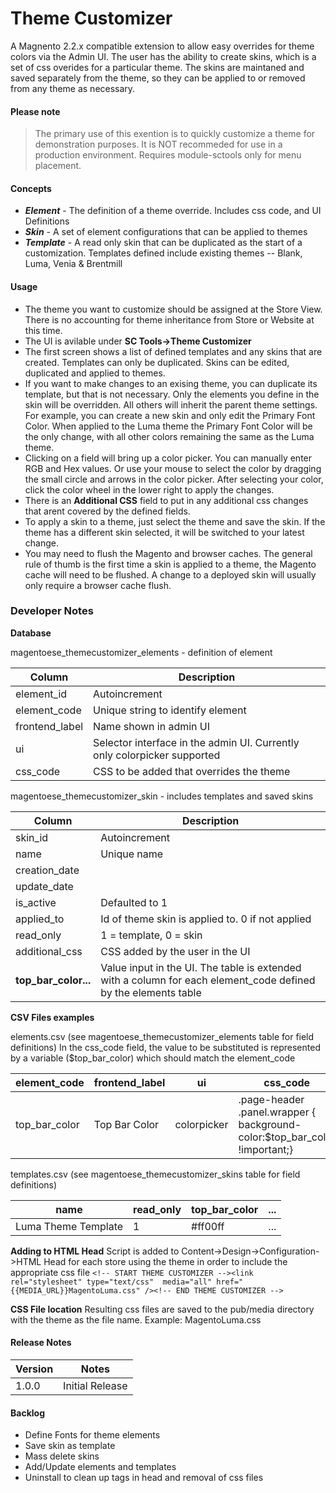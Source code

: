 # Theme Customizer

A Magnento 2.2.x compatible extension to allow easy overrides for theme colors via the Admin UI. The user has the ability to create skins, which is a set of css overides for a particular theme. The skins are maintaned and saved separately from the theme, so they can be applied to or removed from any theme as necessary.

#### Please note

> The primary use of this exention is to quickly customize a theme for demonstration purposes. It is NOT recommeded for use in a production environment. Requires module-sctools only for menu placement. 

#### Concepts
- ***Element*** - The definition of a theme override. Includes css code, and UI Definitions
- ***Skin*** - A set of element configurations that can be applied to themes
- ***Template*** - A read only skin that can be duplicated as the start of a customization. Templates defined include existing themes -- Blank, Luma, Venia & Brentmill

#### Usage
- The theme you want to customize should be assigned at the Store View. There is no accounting for theme inheritance from Store or Website at this time.
- The UI is avilable under **SC Tools->Theme Customizer**
- The first screen shows a list of defined templates and any skins that are created.  Templates can only be duplicated. Skins can be edited, duplicated and applied to themes.
- If you want to make changes to an exising theme, you can duplicate its template, but that is not necessary. Only the elements you define in the skin will be overridden. All others will inherit the parent theme settings. For example, you can create a new skin and only edit the Primary Font Color. When applied to the Luma theme the Primary Font Color will be the only change, with all other colors remaining the same as the Luma theme.
- Clicking on a field will bring up a color picker. You can manually enter RGB and Hex values.  Or use your mouse to select the color by dragging the small circle and arrows in the color picker. After selecting your color, click the color wheel in the lower right to apply the changes.
- There is an **Additional CSS** field to put in any additional css changes that arent covered by the defined fields.
- To apply a skin to a theme, just select the theme and save the skin.  If the theme has a different skin selected, it will be switched to your latest change.
- You may need to flush the Magento and browser caches. The general rule of thumb is the first time a skin is applied to a theme, the Magento cache will need to be flushed. A change to a deployed skin will usually only require a browser cache flush.
### Developer Notes
**Database**

magentoese_themecustomizer_elements - definition of element

| Column | Description|
| ------ | ------ |
| element_id | Autoincrement|
| element_code | Unique string to identify element|
| frontend_label | Name shown in admin UI|
| ui | Selector interface in the admin UI. Currently only colorpicker supported|
| css_code | CSS to be added that overrides the theme|

magentoese_themecustomizer_skin - includes templates and saved skins

| Column | Description|
| ------ | ------ |
| skin_id | Autoincrement|
| name | Unique name|
| creation_date ||
| update_date ||
| is_active |Defaulted to 1|
| applied_to | Id of theme skin is applied to. 0 if not applied|
| read_only | 1 = template, 0 = skin|
| additional_css | CSS added by the user in the UI|
| **top_bar_color...** | Value input in the UI. The table is extended with a column for each element_code defined by the elements table|

**CSV Files examples**

elements.csv 
(see magentoese_themecustomizer_elements table for field definitions)
In the css_code field, the value to be substituted is represented by a variable ($top_bar_color) which should match the element_code

| element_code | frontend_label | ui | css_code |
| ------ | ------ | ------ | ------ |
| top_bar_color | Top Bar Color | colorpicker | .page-header .panel.wrapper { background-color:$top_bar_color !important;} |

templates.csv 
(see magentoese_themecustomizer_skins table for field definitions)

| name | read_only | top_bar_color | ... |
| ------ | ------ | ------ | ------ |
| Luma Theme Template | 1 | #ff00ff | ... |


**Adding to HTML Head**
Script is added to Content->Design->Configuration->HTML Head for each store using the theme in order to include the appropriate css file
```<!-- START THEME CUSTOMIZER --><link  rel="stylesheet" type="text/css"  media="all" href="{{MEDIA_URL}}MagentoLuma.css" /><!-- END THEME CUSTOMIZER -->```

**CSS File location**
Resulting css files are saved to the pub/media directory with the theme as the file name. Example:  MagentoLuma.css

#### Release Notes
| Version | Notes |
| ------ | ------ |
| 1.0.0 | Initial Release |

#### Backlog
- Define Fonts for theme elements
- Save skin as template
- Mass delete skins
- Add/Update elements and templates
- Uninstall to clean up tags in head and removal of css files
